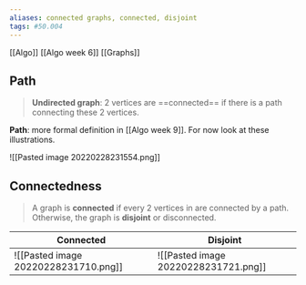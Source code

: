 ```yaml
---
aliases: connected graphs, connected, disjoint
tags: #50.004
---
```

[[Algo]]
[[Algo week 6]]
[[Graphs]]

## Path
> **Undirected graph**: 2 vertices are ==connected== if there is a path connecting these 2 vertices.

**Path**: more formal definition in [[Algo week 9]].
For now look at these illustrations.

![[Pasted image 20220228231554.png]]

## Connectedness
> A graph is **connected** if every 2 vertices in are connected by a path.
> Otherwise, the graph is **disjoint** or disconnected.

| Connected                            | Disjoint |
| ------------------------------------ | -------- |
| ![[Pasted image 20220228231710.png]] | ![[Pasted image 20220228231721.png]]        |